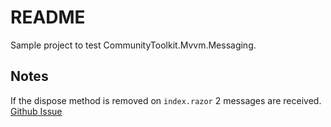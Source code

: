# README

Sample project to test CommunityToolkit.Mvvm.Messaging.

## Notes

If the dispose method is removed on `index.razor` 2 messages are received.
[Github Issue](https://github.com/CommunityToolkit/dotnet/issues/657)
